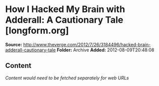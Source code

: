 # How I Hacked My Brain with Adderall: A Cautionary Tale    [longform.org]

**Source:** http://www.theverge.com/2012/7/26/3184496/hacked-brain-adderall-cautionary-tale
**Folder:** Archive
**Added:** 2012-08-09T20:48:08




## Content
*Content would need to be fetched separately for web URLs*
